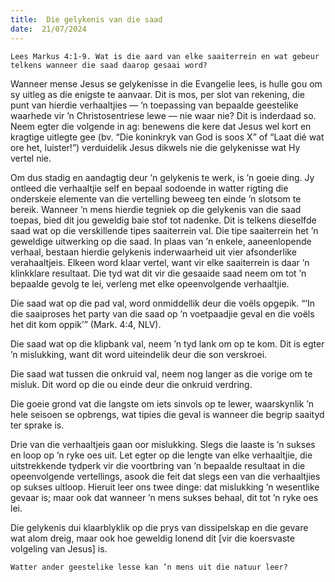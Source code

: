 ```yaml
---
title:  Die gelykenis van die saad
date:  21/07/2024
---
```


`Lees Markus 4:1-9. Wat is die aard van elke saaiterrein en wat gebeur telkens wanneer die saad daarop gesaai word?`

Wanneer mense Jesus se gelykenisse in die Evangelie lees, is hulle gou om sy uitleg as die enigste te aanvaar. Dit is mos, per slot van rekening, die punt van hierdie verhaaltjies — ’n toepassing van bepaalde geestelike waarhede vir ’n Christosentriese lewe — nie waar nie? Dit is inderdaad so. Neem egter die volgende in ag: benewens die kere dat Jesus wel kort en kragtige uitlegte gee (bv. “Die koninkryk van God is soos X” of “Laat dié wat ore het, luister!”) verduidelik Jesus dikwels nie die gelykenisse wat Hy vertel nie.

Om dus stadig en aandagtig deur ’n gelykenis te werk, is ’n goeie ding. Jy ontleed die verhaaltjie self en bepaal sodoende in watter rigting die onderskeie elemente van die vertelling beweeg ten einde ’n slotsom te bereik. Wanneer ’n mens hierdie tegniek op die gelykenis van die saad toepas, bied dit jou geweldig baie stof tot nadenke. Dit is telkens dieselfde saad wat op die verskillende tipes saaiterrein val. Die tipe saaiterrein het ’n geweldige uitwerking op die saad. In plaas van ’n enkele, aaneenlopende verhaal, bestaan hierdie gelykenis inderwaarheid uit vier afsonderlike verahaaltjeis. Elkeen word klaar vertel, want vir elke saaiterrein is daar ’n klinkklare resultaat. Die tyd wat dit vir die gesaaide saad neem om tot ’n bepaalde gevolg te lei, verleng met elke opeenvolgende verhaaltjie.

Die saad wat op die pad val, word onmiddellik deur die voëls opgepik. “‘In die saaiproses het party van die saad op ’n voetpaadjie geval en die voëls het dit kom oppik’” (Mark. 4:4, NLV).

Die saad wat op die klipbank val, neem ’n tyd lank om op te kom. Dit is egter ’n mislukking, want dit word uiteindelik deur die son verskroei.

Die saad wat tussen die onkruid val, neem nog langer as die vorige om te misluk. Dit word op die ou einde deur die onkruid verdring.

Die goeie grond vat die langste om iets sinvols op te lewer, waarskynlik ’n hele seisoen se opbrengs, wat tipies die geval is wanneer die begrip saaityd ter sprake is.

Drie van die verhaaltjeis gaan oor mislukking. Slegs die laaste is ’n sukses en loop op ’n ryke oes uit. Let egter op die lengte van elke verhaaltjie, die uitstrekkende tydperk vir die voortbring van ’n bepaalde resultaat in die opeenvolgende vertellings, asook die feit dat slegs een van die verhaaltjies op sukses uitloop. Hieruit leer ons twee dinge: dat mislukking ’n wesentlike gevaar is; maar ook dat wanneer ’n mens sukses behaal, dit tot ’n ryke oes lei.

Die gelykenis dui klaarblyklik op die prys van dissipelskap en die gevare wat alom dreig, maar ook hoe geweldig lonend dit [vir die koersvaste volgeling van Jesus] is.

`Watter ander geestelike lesse kan ’n mens uit die natuur leer?`
